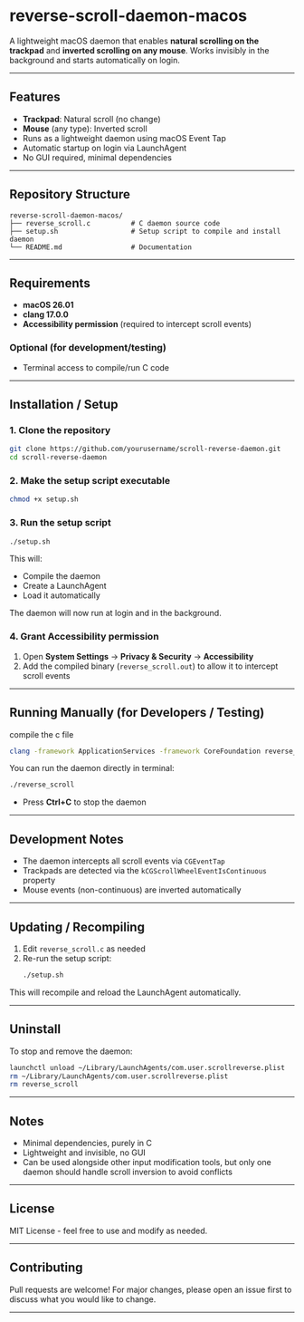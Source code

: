 # reverse-scroll-daemon-macos

A lightweight macOS daemon that enables **natural scrolling on the trackpad** and **inverted scrolling on any mouse**. Works invisibly in the background and starts automatically on login.

---

## Features

- **Trackpad**: Natural scroll (no change)  
- **Mouse** (any type): Inverted scroll  
- Runs as a lightweight daemon using macOS Event Tap  
- Automatic startup on login via LaunchAgent  
- No GUI required, minimal dependencies  

---

## Repository Structure

```
reverse-scroll-daemon-macos/
├── reverse_scroll.c          # C daemon source code
├── setup.sh                  # Setup script to compile and install daemon
└── README.md                 # Documentation
```

---

## Requirements

- **macOS 26.01**  
- **clang 17.0.0**
- **Accessibility permission** (required to intercept scroll events)

### Optional (for development/testing)
- Terminal access to compile/run C code

---

## Installation / Setup

### 1. Clone the repository
```bash
git clone https://github.com/yourusername/scroll-reverse-daemon.git
cd scroll-reverse-daemon
```

### 2. Make the setup script executable
```bash
chmod +x setup.sh
```

### 3. Run the setup script
```bash
./setup.sh
```

This will:
- Compile the daemon
- Create a LaunchAgent
- Load it automatically

The daemon will now run at login and in the background.

### 4. Grant Accessibility permission
1. Open **System Settings** → **Privacy & Security** → **Accessibility**
2. Add the compiled binary (`reverse_scroll.out`) to allow it to intercept scroll events

---

## Running Manually (for Developers / Testing)

compile the c file
```bash
clang -framework ApplicationServices -framework CoreFoundation reverse_scroll.c -o reverse_scroll.out
```

You can run the daemon directly in terminal:

```bash
./reverse_scroll
```

- Press **Ctrl+C** to stop the daemon

---

## Development Notes

- The daemon intercepts all scroll events via `CGEventTap`
- Trackpads are detected via the `kCGScrollWheelEventIsContinuous` property
- Mouse events (non-continuous) are inverted automatically

---

## Updating / Recompiling

1. Edit `reverse_scroll.c` as needed
2. Re-run the setup script:
   ```bash
   ./setup.sh
   ```

This will recompile and reload the LaunchAgent automatically.

---

## Uninstall

To stop and remove the daemon:

```bash
launchctl unload ~/Library/LaunchAgents/com.user.scrollreverse.plist
rm ~/Library/LaunchAgents/com.user.scrollreverse.plist
rm reverse_scroll
```

---

## Notes

- Minimal dependencies, purely in C
- Lightweight and invisible, no GUI
- Can be used alongside other input modification tools, but only one daemon should handle scroll inversion to avoid conflicts

---

## License

MIT License - feel free to use and modify as needed.

---

## Contributing

Pull requests are welcome! For major changes, please open an issue first to discuss what you would like to change.

---